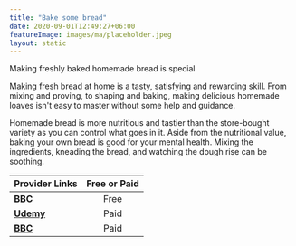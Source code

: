 ```yaml
---
title: "Bake some bread"
date: 2020-09-01T12:49:27+06:00
featureImage: images/ma/placeholder.jpeg
layout: static
---
```


Making freshly baked homemade bread is special

Making fresh bread at home is a tasty, satisfying and rewarding skill. From mixing and proving, to shaping and baking, making delicious homemade loaves isn't easy to master without some help and guidance.

Homemade bread is more nutritious and tastier than the store-bought variety as you can control what goes in it. Aside from the nutritional value, baking your own bread is good for your mental health. Mixing the ingredients, kneading the bread, and watching the dough rise can be soothing.

| Provider Links      | Free or Paid  |  
| :-----------          | :--------------:      |  
| [**BBC**](https://www.bbcgoodfood.com/howto/guide/6-steps-brilliant-bread) | Free | 
| [**Udemy**](https://www.udemy.com/topic/bread-baking/) | Paid | 
| [**BBC**](https://www.bbcmaestro.com/courses/richard-bertinet/bread-making) | Paid | 
  

<br/><br/>






